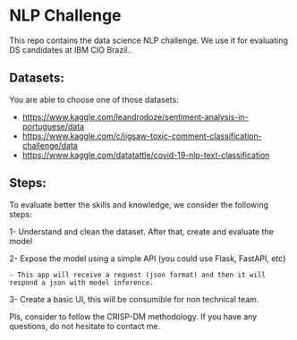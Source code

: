 # NLP Challenge

This repo contains the data science NLP challenge. We use it for evaluating DS candidates at IBM CIO Brazil..

## Datasets:

You are able to choose one of those datasets:

- https://www.kaggle.com/leandrodoze/sentiment-analysis-in-portuguese/data
- https://www.kaggle.com/c/jigsaw-toxic-comment-classification-challenge/data
- https://www.kaggle.com/datatattle/covid-19-nlp-text-classification


## Steps:

To evaluate better the skills and knowledge, we consider the following steps:

1- Understand and clean the dataset. After that, create and evaluate the model

2- Expose the model using a simple API (you could use Flask, FastAPI, etc)

	- This app will receive a request (json format) and then it will respond a json with model inference.

3- Create a basic UI, this will be consumible for non technical team.

Pls, consider to follow the CRISP-DM methodology. If you have any questions, do not hesitate to contact me.
